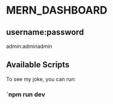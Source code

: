 # MERN_DASHBOARD
## username:password
admin:adminadmin

## Available Scripts
To see my joke, you can run:

### `npm run dev



